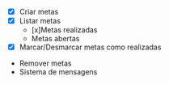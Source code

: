 - [x] Criar metas
- [x] Listar metas
    - [x]Metas realizadas
    - Metas abertas
- [x] Marcar/Desmarcar metas como realizadas
- Remover metas
- Sistema de mensagens